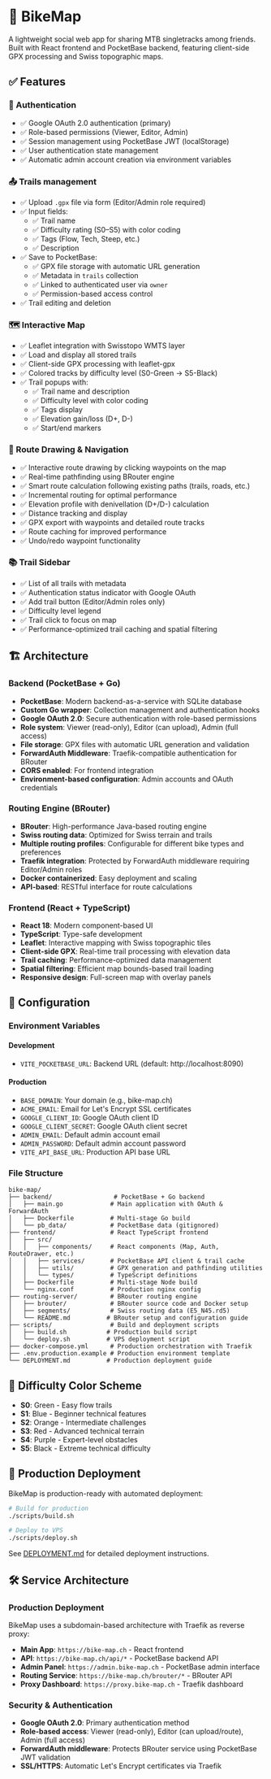 # 🤘 BikeMap

A lightweight social web app for sharing MTB singletracks among friends. Built with React frontend and PocketBase backend, featuring client-side GPX processing and Swiss topographic maps.

## ✅ Features

### 🔐 Authentication
- ✅ Google OAuth 2.0 authentication (primary)
- ✅ Role-based permissions (Viewer, Editor, Admin)
- ✅ Session management using PocketBase JWT (localStorage)
- ✅ User authentication state management
- ✅ Automatic admin account creation via environment variables

### 📤 Trails management
- ✅ Upload `.gpx` file via form (Editor/Admin role required)
- ✅ Input fields:
  - ✅ Trail name
  - ✅ Difficulty rating (S0–S5) with color coding
  - ✅ Tags (Flow, Tech, Steep, etc.)
  - ✅ Description
- ✅ Save to PocketBase:
  - ✅ GPX file storage with automatic URL generation
  - ✅ Metadata in `trails` collection
  - ✅ Linked to authenticated user via `owner`
  - ✅ Permission-based access control
- ✅ Trail editing and deletion

### 🗺️ Interactive Map
- ✅ Leaflet integration with Swisstopo WMTS layer
- ✅ Load and display all stored trails
- ✅ Client-side GPX processing with leaflet-gpx
- ✅ Colored tracks by difficulty level (S0-Green → S5-Black)
- ✅ Trail popups with:
  - ✅ Trail name and description
  - ✅ Difficulty level with color coding
  - ✅ Tags display
  - ✅ Elevation gain/loss (D+, D-)
  - ✅ Start/end markers

### 🧭 Route Drawing & Navigation
- ✅ Interactive route drawing by clicking waypoints on the map
- ✅ Real-time pathfinding using BRouter engine
- ✅ Smart route calculation following existing paths (trails, roads, etc.)
- ✅ Incremental routing for optimal performance
- ✅ Elevation profile with denivellation (D+/D-) calculation
- ✅ Distance tracking and display
- ✅ GPX export with waypoints and detailed route tracks
- ✅ Route caching for improved performance
- ✅ Undo/redo waypoint functionality

### 📚 Trail Sidebar
- ✅ List of all trails with metadata
- ✅ Authentication status indicator with Google OAuth
- ✅ Add trail button (Editor/Admin roles only)
- ✅ Difficulty level legend
- ✅ Trail click to focus on map
- ✅ Performance-optimized trail caching and spatial filtering

## 🏗️ Architecture

### Backend (PocketBase + Go)
- **PocketBase**: Modern backend-as-a-service with SQLite database
- **Custom Go wrapper**: Collection management and authentication hooks
- **Google OAuth 2.0**: Secure authentication with role-based permissions
- **Role system**: Viewer (read-only), Editor (can upload), Admin (full access)
- **File storage**: GPX files with automatic URL generation and validation
- **ForwardAuth Middleware**: Traefik-compatible authentication for BRouter
- **CORS enabled**: For frontend integration
- **Environment-based configuration**: Admin accounts and OAuth credentials

### Routing Engine (BRouter)
- **BRouter**: High-performance Java-based routing engine
- **Swiss routing data**: Optimized for Swiss terrain and trails
- **Multiple routing profiles**: Configurable for different bike types and preferences  
- **Traefik integration**: Protected by ForwardAuth middleware requiring Editor/Admin roles
- **Docker containerized**: Easy deployment and scaling
- **API-based**: RESTful interface for route calculations

### Frontend (React + TypeScript)
- **React 18**: Modern component-based UI
- **TypeScript**: Type-safe development
- **Leaflet**: Interactive mapping with Swiss topographic tiles
- **Client-side GPX**: Real-time trail processing with elevation data
- **Trail caching**: Performance-optimized data management
- **Spatial filtering**: Efficient map bounds-based trail loading
- **Responsive design**: Full-screen map with overlay panels

## 🔧 Configuration

### Environment Variables

#### Development
- `VITE_POCKETBASE_URL`: Backend URL (default: http://localhost:8090)

#### Production
- `BASE_DOMAIN`: Your domain (e.g., bike-map.ch)
- `ACME_EMAIL`: Email for Let's Encrypt SSL certificates
- `GOOGLE_CLIENT_ID`: Google OAuth client ID
- `GOOGLE_CLIENT_SECRET`: Google OAuth client secret
- `ADMIN_EMAIL`: Default admin account email
- `ADMIN_PASSWORD`: Default admin account password
- `VITE_API_BASE_URL`: Production API base URL

### File Structure
```
bike-map/
├── backend/                 # PocketBase + Go backend
│   ├── main.go             # Main application with OAuth & ForwardAuth
│   ├── Dockerfile          # Multi-stage Go build
│   └── pb_data/            # PocketBase data (gitignored)
├── frontend/               # React TypeScript frontend
│   ├── src/
│   │   ├── components/     # React components (Map, Auth, RouteDrawer, etc.)
│   │   ├── services/       # PocketBase API client & trail cache
│   │   ├── utils/          # GPX generation and pathfinding utilities
│   │   └── types/          # TypeScript definitions
│   ├── Dockerfile          # Multi-stage Node build
│   └── nginx.conf          # Production nginx config
├── routing-server/         # BRouter routing engine
│   ├── brouter/            # BRouter source code and Docker setup
│   ├── segments/           # Swiss routing data (E5_N45.rd5)
│   └── README.md          # BRouter setup and configuration guide
├── scripts/                # Build and deployment scripts
│   ├── build.sh           # Production build script
│   └── deploy.sh          # VPS deployment script
├── docker-compose.yml      # Production orchestration with Traefik
├── .env.production.example # Production environment template
└── DEPLOYMENT.md          # Production deployment guide
```

## 🎨 Difficulty Color Scheme
- **S0**: Green - Easy flow trails
- **S1**: Blue - Beginner technical features  
- **S2**: Orange - Intermediate challenges
- **S3**: Red - Advanced technical terrain
- **S4**: Purple - Expert-level obstacles
- **S5**: Black - Extreme technical difficulty

## 🚀 Production Deployment

BikeMap is production-ready with automated deployment:

```bash
# Build for production
./scripts/build.sh

# Deploy to VPS
./scripts/deploy.sh
```

See [DEPLOYMENT.md](DEPLOYMENT.md) for detailed deployment instructions.

## 🛠️ Service Architecture

### Production Deployment
BikeMap uses a subdomain-based architecture with Traefik as reverse proxy:

- **Main App**: `https://bike-map.ch` - React frontend
- **API**: `https://bike-map.ch/api/*` - PocketBase backend API
- **Admin Panel**: `https://admin.bike-map.ch` - PocketBase admin interface  
- **Routing Service**: `https://bike-map.ch/brouter/*` - BRouter API
- **Proxy Dashboard**: `https://proxy.bike-map.ch` - Traefik dashboard

### Security & Authentication
- **Google OAuth 2.0**: Primary authentication method
- **Role-based access**: Viewer (read-only), Editor (can upload/route), Admin (full access)
- **ForwardAuth middleware**: Protects BRouter service using PocketBase JWT validation
- **SSL/HTTPS**: Automatic Let's Encrypt certificates via Traefik
